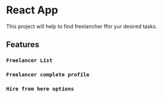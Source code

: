 # React App

This project will help to  find freelancher ffor yur desired tasks.
## Features



### `Freelancer List`



### `Freelancer complete profile`



### `Hire from here options`


